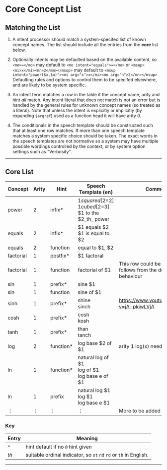 # Core Concept List


## Matching the List

1. A intent processor should match a system-specifed list of known concept names.
The list should include all the entries from the **core** list below.

2. Optionally intents may be defaulted based on the available content, so `<mo>=</mo>` may default to
`<mo intent="equals">=</mo>` or `<msup><mi>x</mi><mn>2</mn></msup>` may default to
`<msup intent="power($x,$n)"><mi arg="x">x</mi><mn arg="n">2</mn></msup>`
Defaulting rules and options to control them to be specifed elsewhere, and are likely to be system specific.

3. An intent term matches a row in the table if the concept name,
arity and hint _all_ match.  Any intent literal that does not match is
not an error but is handled by the general rules for unknown concept
names (so treated as a literal). Note that unless the intent is
explicitly or implicitly (by expanding `$argref`) used as a function
head it will have arity 0.

4. The conditionals in the speech template should be constructed such that at least one row matches.
If more than one speech template matches a system specific choice should be taken.
The exact words in the speech templates are not normative so a system may have multiple possible wordings
controlled by the context, or by system option settings such as "Verbosity".

----

## Core List

| Concept   | Arity | Hint      | Speech Template (en)                 | Comments     |
| ----      | ----  | ----      | ----                                 | ----         |
| power     | 2     | infix*    | $1 squared [$2=2] <br> $1 cubed [$2=3] <br> $1 to the $2_th_ power             |              |
| equals    | 2     | infix*    | $1 equals $2  <br>   $1 is equal to $2                      |              |
| equals    | 2     | function  | equal to $1, $2                      |              |
| factorial | 1     | postfix*  | $1 factoral                          |              |
| factorial | 1     | function  | factorial of $1                      | This row could be deleted, as it follows from the default behaviour |
| sin       | 1     | prefix*   | sine $1                              |              |
| sin       | 1     | function  | sine of $1                           |              |
| sinh      | 1     | prefix*   | shine <br> sinch                     | <https://www.youtube.com/watch?v=jA-pkiwLVjA> |
| cosh      | 1     | prefix*   | cosh <br> kosh                    | |
| tanh      | 1     | prefix*   | than <br> tanch                   | |
| log       | 2     | function* | log base $2 of $1                      |  arity 1 log(x)  needs no rule here |
| ln        | 1     | function* | natural log of $1 <br> log of $1  <br>  log base e of $1                   |  |
| ln        | 1     | prefix    | natural log $1  <br> log $1 <br> log base e $1                   |  |
| ⋮          | ⋮     | ⋮          | ⋮                                     | More to be added |



### Key

| Entry | Meaning |
| ---- | ---- |
| `*` | hint default if no `@` hint given |
| _th_  | suitable ordinal indicator, so `st`  `nd` `rd` or `th` in English. |

----
